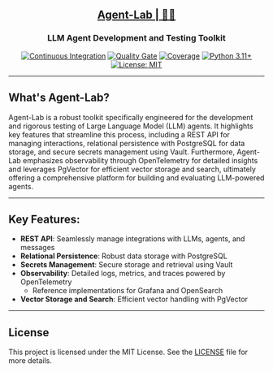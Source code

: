 <h2 align="center"><a href="https://github.com/bsantanna/agent-lab">Agent-Lab | 🤖🧪</a></h2>
<h3 align="center">LLM Agent Development and Testing Toolkit</h3>



<div align="center">

[![Continuous Integration](https://github.com/bsantanna/agent-lab/actions/workflows/build.yml/badge.svg)](https://github.com/bsantanna/agent-lab/actions/workflows/build.yml)
[![Quality Gate](https://sonarcloud.io/api/project_badges/measure?project=bsantanna_agent-lab&metric=alert_status)](https://sonarcloud.io/dashboard?id=bsantanna_agent-lab)
[![Coverage](https://sonarcloud.io/api/project_badges/measure?project=bsantanna_agent-lab&metric=coverage)](https://sonarcloud.io/component_measures?metric=coverage&selected=bsantanna_agent-lab%3Aapp&id=bsantanna_agent-lab)
[![Python 3.11+](https://img.shields.io/badge/python-3.11+-blue.svg)](https://www.python.org/downloads/)
[![License: MIT](https://img.shields.io/badge/License-MIT-blue.svg)](doc/LICENSE.md)

</div>

---

## What's Agent-Lab?

Agent-Lab is a robust toolkit specifically engineered for the development and rigorous testing of Large Language Model (LLM) agents. It highlights key features that streamline this process, including a REST API for managing interactions, relational persistence with PostgreSQL for data storage, and secure secrets management using Vault. Furthermore, Agent-Lab emphasizes observability through OpenTelemetry for detailed insights and leverages PgVector for efficient vector storage and search, ultimately offering a comprehensive platform for building and evaluating LLM-powered agents.

---

## Key Features:

- **REST API**: Seamlessly manage integrations with LLMs, agents, and messages
- **Relational Persistence**: Robust data storage with PostgreSQL
- **Secrets Management**: Secure storage and retrieval using Vault
- **Observability**: Detailed logs, metrics, and traces powered by OpenTelemetry
  - Reference implementations for Grafana and OpenSearch
- **Vector Storage and Search**: Efficient vector handling with PgVector

---

## License

This project is licensed under the MIT License. See the [LICENSE](doc/LICENSE.md) file for more details.
